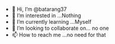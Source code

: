 - 👋 Hi, I’m @batarang37
- 👀 I’m interested in ...Nothing
- 🌱 I’m currently learning ...Myself
- 💞️ I’m looking to collaborate on... no one
- 📫 How to reach me ...no need for that

<!---
batarang37/batarang37 is a ✨ special ✨ repository because its `README.md` (this file) appears on your GitHub profile.
You can click the Preview link to take a look at your changes.
--->
